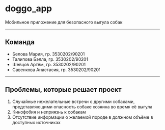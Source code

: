 # doggo_app
Мобильное приложение для безопасного выгула собак
***
## Команда
* Белова Мария, гр. 3530202/90201
* Талипова Бэлла, гр. 3530202/90201
* Шевцов Артём, гр. 3530202/90201
* Савенкова Анастасия, гр. 3530202/90201
***
## Проблемы, которые решает проект
1. Случайные нежелательные встречи с другими собаками, представляющими опасность собаке хозяина во время её выгула
2. Кинофобия и неприязнь к собакам
3. Отсутствие информации о желаемой породе в должном объёме в доступных источниках
